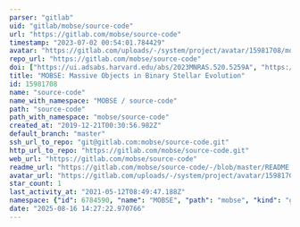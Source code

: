 ```yaml
---
parser: "gitlab"
uid: "gitlab/mobse/source-code"
url: "https://gitlab.com/mobse/source-code"
timestamp: "2023-07-02 00:54:01.784429"
avatar: "https://gitlab.com/uploads/-/system/project/avatar/15981708/mobse_code_copia.png"
repo_url: "https://gitlab.com/mobse/source-code"
doi: ["https://ui.adsabs.harvard.edu/abs/2023MNRAS.520.5259A", "https://ui.adsabs.harvard.edu/abs/2018MNRAS.474.2959G", "https://ui.adsabs.harvard.edu/abs/2023ascl.soft06010G/abstract"]
title: "MOBSE: Massive Objects in Binary Stellar Evolution"
id: 15981708
name: "source-code"
name_with_namespace: "MOBSE / source-code"
path: "source-code"
path_with_namespace: "mobse/source-code"
created_at: "2019-12-21T00:30:56.982Z"
default_branch: "master"
ssh_url_to_repo: "git@gitlab.com:mobse/source-code.git"
http_url_to_repo: "https://gitlab.com/mobse/source-code.git"
web_url: "https://gitlab.com/mobse/source-code"
readme_url: "https://gitlab.com/mobse/source-code/-/blob/master/README.md"
avatar_url: "https://gitlab.com/uploads/-/system/project/avatar/15981708/mobse_code_copia.png"
star_count: 1
last_activity_at: "2021-05-12T08:49:47.188Z"
namespace: {"id": 6784590, "name": "MOBSE", "path": "mobse", "kind": "group", "full_path": "mobse", "parent_id": null, "avatar_url": "/uploads/-/system/group/avatar/6784590/logo_mobse.png", "web_url": "https://gitlab.com/groups/mobse"}
date: "2025-08-16 14:27:22.970766"
---
```

